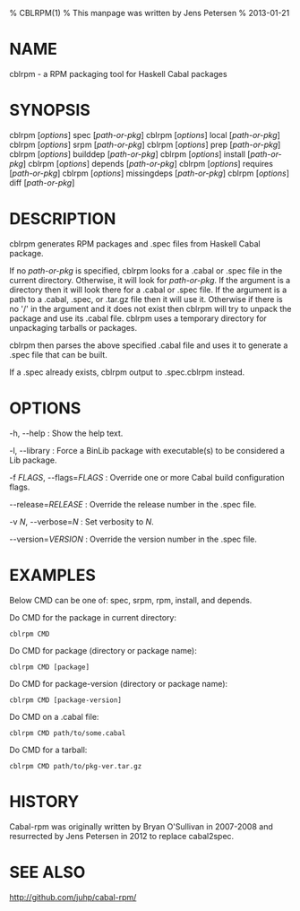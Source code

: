 % CBLRPM(1)
% This manpage was written by Jens Petersen
% 2013-01-21

# NAME
cblrpm - a RPM packaging tool for Haskell Cabal packages

# SYNOPSIS
cblrpm [*options*] spec [*path-or-pkg*]
cblrpm [*options*] local [*path-or-pkg*]
cblrpm [*options*] srpm [*path-or-pkg*]
cblrpm [*options*] prep [*path-or-pkg*]
cblrpm [*options*] builddep [*path-or-pkg*]
cblrpm [*options*] install [*path-or-pkg*]
cblrpm [*options*] depends [*path-or-pkg*]
cblrpm [*options*] requires [*path-or-pkg*]
cblrpm [*options*] missingdeps [*path-or-pkg*]
cblrpm [*options*] diff [*path-or-pkg*]

# DESCRIPTION
cblrpm generates RPM packages and .spec files from Haskell Cabal package.

If no *path-or-pkg* is specified, cblrpm looks for a .cabal or .spec file
in the current directory.  Otherwise, it will look for *path-or-pkg*. If
the argument is a directory then it will look there for a .cabal or .spec file.
If the argument is a path to a .cabal, .spec, or .tar.gz file then it will
use it. Otherwise if there is no '/' in the argument and it does not exist
then cblrpm will try to unpack the package and use its .cabal file.
cblrpm uses a temporary directory for unpackaging tarballs or packages.

cblrpm then parses the above specified .cabal file and
uses it to generate a .spec file that can be built.

If a <PKG>.spec already exists, cblrpm output to <PKG>.spec.cblrpm instead.

# OPTIONS
-h, --help
:   Show the help text.

-l, --library
:   Force a BinLib package with executable(s) to be considered a Lib package.

-f *FLAGS*, --flags=*FLAGS*
: Override one or more Cabal build configuration flags.

--release=*RELEASE*
: Override the release number in the .spec file.

-v *N*, --verbose=*N*
: Set verbosity to *N*.

--version=*VERSION*
: Override the version number in the .spec file.

# EXAMPLES
Below CMD can be one of: spec, srpm, rpm, install, and depends.

Do CMD for the package in current directory:

    cblrpm CMD

Do CMD for package (directory or package name):
 
    cblrpm CMD [package]

Do CMD for package-version (directory or package name):

    cblrpm CMD [package-version]

Do CMD on a .cabal file:

    cblrpm CMD path/to/some.cabal

Do CMD for a tarball:

    cblrpm CMD path/to/pkg-ver.tar.gz

# HISTORY
Cabal-rpm was originally written by Bryan O'Sullivan in 2007-2008
and resurrected by Jens Petersen in 2012 to replace cabal2spec.

# SEE ALSO
<http://github.com/juhp/cabal-rpm/>
